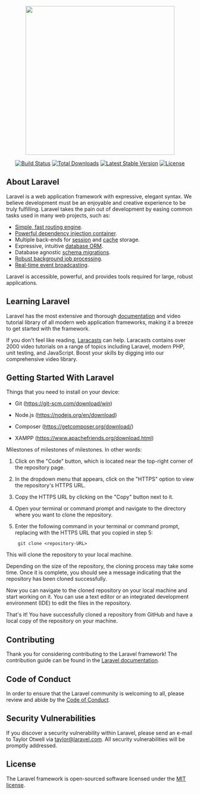 <p align="center"><a href="https://laravel.com" target="_blank"><img src="https://raw.githubusercontent.com/laravel/art/master/logo-lockup/5%20SVG/2%20CMYK/1%20Full%20Color/laravel-logolockup-cmyk-red.svg" width="400"></a></p>

<p align="center">
<a href="https://travis-ci.org/laravel/framework"><img src="https://travis-ci.org/laravel/framework.svg" alt="Build Status"></a>
<a href="https://packagist.org/packages/laravel/framework"><img src="https://img.shields.io/packagist/dt/laravel/framework" alt="Total Downloads"></a>
<a href="https://packagist.org/packages/laravel/framework"><img src="https://img.shields.io/packagist/v/laravel/framework" alt="Latest Stable Version"></a>
<a href="https://packagist.org/packages/laravel/framework"><img src="https://img.shields.io/packagist/l/laravel/framework" alt="License"></a>
</p>

## About Laravel

Laravel is a web application framework with expressive, elegant syntax. We believe development must be an enjoyable and creative experience to be truly fulfilling. Laravel takes the pain out of development by easing common tasks used in many web projects, such as:

- [Simple, fast routing engine](https://laravel.com/docs/routing).
- [Powerful dependency injection container](https://laravel.com/docs/container).
- Multiple back-ends for [session](https://laravel.com/docs/session) and [cache](https://laravel.com/docs/cache) storage.
- Expressive, intuitive [database ORM](https://laravel.com/docs/eloquent).
- Database agnostic [schema migrations](https://laravel.com/docs/migrations).
- [Robust background job processing](https://laravel.com/docs/queues).
- [Real-time event broadcasting](https://laravel.com/docs/broadcasting).

Laravel is accessible, powerful, and provides tools required for large, robust applications.

## Learning Laravel

Laravel has the most extensive and thorough [documentation](https://laravel.com/docs) and video tutorial library of all modern web application frameworks, making it a breeze to get started with the framework.

If you don't feel like reading, [Laracasts](https://laracasts.com) can help. Laracasts contains over 2000 video tutorials on a range of topics including Laravel, modern PHP, unit testing, and JavaScript. Boost your skills by digging into our comprehensive video library.

## Getting Started With Laravel

Things that you need to install on your device:

- Git
    (https://git-scm.com/download/win)

- Node.js
    (https://nodejs.org/en/download)

- Composer
    (https://getcomposer.org/download/)

- XAMPP 
    (https://www.apachefriends.org/download.html)

Milestones of milestones of milestones. In other words:

1. Click on the "Code" button, which is located near the top-right corner of the repository page.
2. In the dropdown menu that appears, click on the "HTTPS" option to view the repository's HTTPS URL.
3. Copy the HTTPS URL by clicking on the "Copy" button next to it.
4. Open your terminal or command prompt and navigate to the directory where you want to clone the repository.
5. Enter the following command in your terminal or command prompt, replacing <repository-URL> with the HTTPS URL that you copied in step 5:

		git clone <repository-URL>

This will clone the repository to your local machine.

Depending on the size of the repository, the cloning process may take some time. Once it is complete, you should see a message indicating that the repository has been cloned successfully.

Now you can navigate to the cloned repository on your local machine and start working on it. You can use a text editor or an integrated development environment (IDE) to edit the files in the repository.

That's it! You have successfully cloned a repository from GitHub and have a local copy of the repository on your machine.


## Contributing

Thank you for considering contributing to the Laravel framework! The contribution guide can be found in the [Laravel documentation](https://laravel.com/docs/contributions).

## Code of Conduct

In order to ensure that the Laravel community is welcoming to all, please review and abide by the [Code of Conduct](https://laravel.com/docs/contributions#code-of-conduct).

## Security Vulnerabilities

If you discover a security vulnerability within Laravel, please send an e-mail to Taylor Otwell via [taylor@laravel.com](mailto:taylor@laravel.com). All security vulnerabilities will be promptly addressed.

## License

The Laravel framework is open-sourced software licensed under the [MIT license](https://opensource.org/licenses/MIT).
